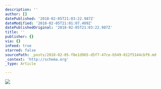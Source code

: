 ```yaml
---
description: ''
author: []
datePublished: '2018-02-05T21:03:22.987Z'
dateModified: '2018-02-05T21:01:07.409Z'
datePublishedOriginal: '2018-02-05T21:03:22.987Z'
title: ''
publisher: {}
via: {}
inFeed: true
starred: false
sourcePath: _posts/2018-02-05-f8e1d965-d5f7-47ce-b549-012f5144cbf9.md
_context: 'http://schema.org'
_type: Article

---
```

![](https://the-grid-user-content.s3-us-west-2.amazonaws.com/06d70955-a29c-42db-9fe3-334344aa463b.jpg)